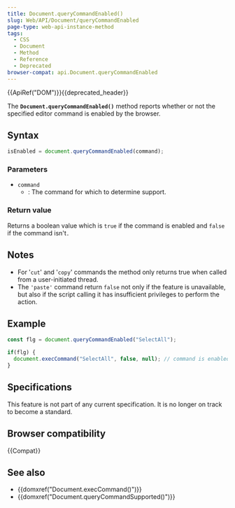```yaml
---
title: Document.queryCommandEnabled()
slug: Web/API/Document/queryCommandEnabled
page-type: web-api-instance-method
tags:
  - CSS
  - Document
  - Method
  - Reference
  - Deprecated
browser-compat: api.Document.queryCommandEnabled
---
```

{{ApiRef("DOM")}}{{deprecated_header}}

The **`Document.queryCommandEnabled()`** method reports whether
or not the specified editor command is enabled by the browser.

## Syntax

```js
isEnabled = document.queryCommandEnabled(command);
```

### Parameters

- `command`
  - : The command for which to determine support.

### Return value

Returns a boolean value which is `true` if the command is enabled
and `false` if the command isn't`.`

## Notes

- For '`cut`' and '`copy`' commands the method only returns true
  when called from a user-initiated thread.
- The `'paste'` command return `false` not only if the feature
  is unavailable, but also if the script calling it has insufficient privileges to
  perform the action.

## Example

```js
const flg = document.queryCommandEnabled("SelectAll");

if(flg) {
  document.execCommand("SelectAll", false, null); // command is enabled, run it
}
```

## Specifications

This feature is not part of any current specification. It is no longer on track to become a standard.

## Browser compatibility

{{Compat}}

## See also

- {{domxref("Document.execCommand()")}}
- {{domxref("Document.queryCommandSupported()")}}
